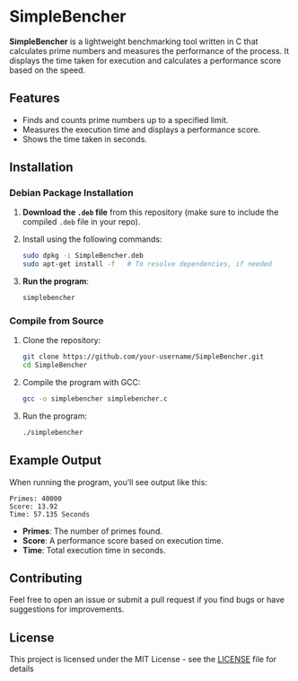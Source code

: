 # SimpleBencher

**SimpleBencher** is a lightweight benchmarking tool written in C that calculates prime numbers and measures the performance of the process. It displays the time taken for execution and calculates a performance score based on the speed.

## Features

- Finds and counts prime numbers up to a specified limit.
- Measures the execution time and displays a performance score.
- Shows the time taken in seconds.

## Installation

### Debian Package Installation

1. **Download the `.deb` file** from this repository (make sure to include the compiled `.deb` file in your repo).
2. Install using the following commands:

   ```bash
   sudo dpkg -i SimpleBencher.deb
   sudo apt-get install -f   # To resolve dependencies, if needed
   ```

3. **Run the program**:

   ```bash
   simplebencher
   ```

### Compile from Source

1. Clone the repository:

   ```bash
   git clone https://github.com/your-username/SimpleBencher.git
   cd SimpleBencher
   ```

2. Compile the program with GCC:

   ```bash
   gcc -o simplebencher simplebencher.c
   ```

3. Run the program:

   ```bash
   ./simplebencher
   ```

## Example Output

When running the program, you’ll see output like this:

```
Primes: 40000
Score: 13.92
Time: 57.135 Seconds
```

- **Primes**: The number of primes found.
- **Score**: A performance score based on execution time.
- **Time**: Total execution time in seconds.

## Contributing

Feel free to open an issue or submit a pull request if you find bugs or have suggestions for improvements.

## License

This project is licensed under the MIT License - see the [LICENSE](LICENSE) file for details
